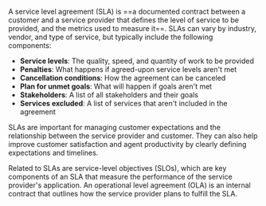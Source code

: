 A service level agreement (SLA) is ==a documented contract between a customer and a service provider that defines the level of service to be provided, and the metrics used to measure it==. SLAs can vary by industry, vendor, and type of service, but typically include the following components: 
- **Service levels**: The quality, speed, and quantity of work to be provided     
- **Penalties**: What happens if agreed-upon service levels aren't met 
- **Cancellation conditions**: How the agreement can be canceled 
- **Plan for unmet goals**: What will happen if goals aren't met
- **Stakeholders**: A list of all stakeholders and their goals 
- **Services excluded**: A list of services that aren't included in the agreement 

SLAs are important for managing customer expectations and the relationship between the service provider and customer. They can also help improve customer satisfaction and agent productivity by clearly defining expectations and timelines. 

Related to SLAs are service-level objectives (SLOs), which are key components of an SLA that measure the performance of the service provider's application. An operational level agreement (OLA) is an internal contract that outlines how the service provider plans to fulfill the SLA.
